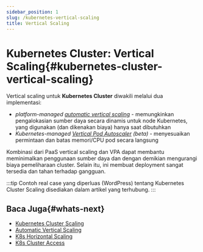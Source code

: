 ```yaml
---
sidebar_position: 1
slug: /kubernetes-vertical-scaling
title: Vertical Scaling
---
```

# Kubernetes Cluster: Vertical Scaling{#kubernetes-cluster-vertical-scaling}

Vertical scaling untuk **Kubernetes Cluster** diwakili melalui dua implementasi:

  * _platform-managed [automatic vertical scaling](<https://docs.dewacloud.com/docs/automatic-vertical-scaling>)_ \- memungkinkan pengalokasian sumber daya secara dinamis untuk node Kubernetes, yang digunakan (dan dikenakan biaya) hanya saat dibutuhkan
  * _Kubernetes-managed [Vertical Pod Autoscaler](<https://cloud.google.com/kubernetes-engine/docs/concepts/verticalpodautoscaler>) (beta)_ \- menyesuaikan permintaan dan batas memori/CPU pod secara langsung

Kombinasi dari PaaS vertical scaling dan VPA dapat membantu meminimalkan penggunaan sumber daya dan dengan demikian mengurangi biaya pemeliharaan cluster. Selain itu, ini membuat deployment sangat tersedia dan tahan terhadap gangguan.

:::tip
Contoh real case yang diperluas (WordPress) tentang Kubernetes Cluster Scaling disediakan dalam artikel yang terhubung.
:::

## Baca Juga{#whats-next}

  * [Kubernetes Cluster Scaling](<https://docs.dewacloud.com/docs/scaling-kubernetes/>)
  * [Automatic Vertical Scaling](<https://docs.dewacloud.com/docs/automatic-vertical-scaling>)
  * [K8s Horizontal Scaling](<https://docs.dewacloud.com/docs/kubernetes-horizontal-scaling>)
  * [K8s Cluster Access](<https://docs.dewacloud.com/docs/kubernetes-cluster-access>)